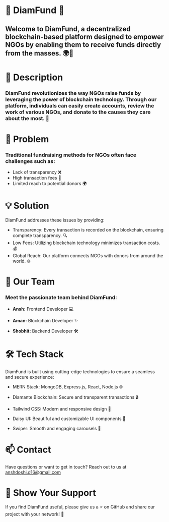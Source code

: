 # 🌟 DiamFund 🌟

## Welcome to DiamFund, a decentralized blockchain-based platform designed to empower NGOs by enabling them to receive funds directly from the masses. 🌍💖

# 📝 Description
### DiamFund revolutionizes the way NGOs raise funds by leveraging the power of blockchain technology. Through our platform, individuals can easily create accounts, review the work of various NGOs, and donate to   the causes they care about the most. 🚀

# 🚨 Problem
### Traditional fundraising methods for NGOs often face challenges such as:

* Lack of transparency ❌
* High transaction fees 💸
* Limited reach to potential donors 🌍

# 💡 Solution
DiamFund addresses these issues by providing:

* Transparency: Every transaction is recorded on the blockchain, ensuring complete transparency. 🔍
* Low Fees: Utilizing blockchain technology minimizes transaction costs. 💰
* Global Reach: Our platform connects NGOs with donors from around the world. 🌐

# 💼 Our Team
### Meet the passionate team behind DiamFund:


* **Ansh:** Frontend Developer  💻
  
* **Aman:** Blockchain Developer ✨
  
* **Shobhit:** Backend Developer 🛠



# 🛠️ Tech Stack
DiamFund is built using cutting-edge technologies to ensure a seamless and secure experience:


* MERN Stack: MongoDB, Express.js, React, Node.js 🌐
  
* Diamante Blockchain: Secure and transparent transactions 🔒
  
* Tailwind CSS: Modern and responsive design 🎨
  
* Daisy UI: Beautiful and customizable UI components 💎
  
* Swiper: Smooth and engaging carousels 📜

  

# 📫 Contact
Have questions or want to get in touch? Reach out to us at anshdoshi.d16@gmail.com

# 🌟 Show Your Support
If you find DiamFund useful, please give us a ⭐ on GitHub and share our project with your network! 🤝

